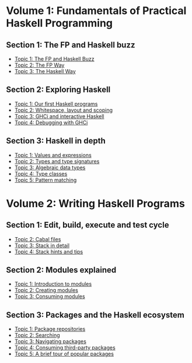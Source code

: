# Volume 1: Fundamentals of Practical Haskell Programming

## Section 1: The FP and Haskell buzz

* [Topic 1: The FP and Haskell Buzz][topic-01-01-01]
* [Topic 2: The FP Way][topic-01-01-02]
* [Topic 3: The Haskell Way][topic-01-01-03]

## Section 2: Exploring Haskell

* [Topic 1: Our first Haskell programs][topic-01-02-01]
* [Topic 2: Whitespace, layout and scoping][topic-01-02-02]
* [Topic 3: GHCi and interactive Haskell][topic-01-02-03]
* [Topic 4: Debugging with GHCi][topic-01-02-04]

## Section 3: Haskell in depth

* [Topic 1: Values and expressions][topic-01-03-01]
* [Topic 2: Types and type signatures][topic-01-03-02]
* [Topic 3: Algebraic data types][topic-01-03-03]
* [Topic 4: Type classes][topic-01-03-04]
* [Topic 5: Pattern matching][topic-01-03-05]

# Volume 2: Writing Haskell Programs

## Section 1: Edit, build, execute and test cycle

* [Topic 2: Cabal files][topic-02-01-02]
* [Topic 3: Stack in detail][topic-02-01-03]
* [Topic 4: Stack hints and tips][topic-02-01-04]

## Section 2: Modules explained

* [Topic 1: Introduction to modules][topic-02-02-01]
* [Topic 2: Creating modules][topic-02-02-02]
* [Topic 3: Consuming modules][topic-02-02-03]

## Section 3: Packages and the Haskell ecosystem

* [Topic 1: Package repositories][topic-02-03-01]
* [Topic 2: Searching][topic-02-03-02]
* [Topic 3: Navigating packages][topic-02-03-03]
* [Topic 4: Consuming third-party packages][topic-02-03-04]
* [Topic 5: A brief tour of popular packages][topic-02-03-05]

[topic-01-01-01]: Volume_01_Section_01_Topic_01
[topic-01-01-02]: Volume_01_Section_01_Topic_02
[topic-01-01-03]: Volume_01_Section_01_Topic_03
[topic-01-02-01]: Volume_01_Section_02_Topic_01
[topic-01-02-02]: Volume_01_Section_02_Topic_02
[topic-01-02-03]: Volume_01_Section_02_Topic_03
[topic-01-02-04]: Volume_01_Section_02_Topic_04
[topic-01-03-01]: Volume_01_Section_03_Topic_01
[topic-01-03-02]: Volume_01_Section_03_Topic_02
[topic-01-03-03]: Volume_01_Section_03_Topic_03
[topic-01-03-04]: Volume_01_Section_03_Topic_04
[topic-01-03-05]: Volume_01_Section_03_Topic_05
[topic-02-01-02]: Volume_02_Section_01_Topic_02
[topic-02-01-03]: Volume_02_Section_01_Topic_03
[topic-02-01-04]: Volume_02_Section_01_Topic_04
[topic-02-02-01]: Volume_02_Section_02_Topic_01
[topic-02-02-02]: Volume_02_Section_02_Topic_02
[topic-02-02-03]: Volume_02_Section_02_Topic_03
[topic-02-03-01]: Volume_02_Section_03_Topic_01
[topic-02-03-02]: Volume_02_Section_03_Topic_02
[topic-02-03-03]: Volume_02_Section_03_Topic_03
[topic-02-03-04]: Volume_02_Section_03_Topic_04
[topic-02-03-05]: Volume_02_Section_03_Topic_05
